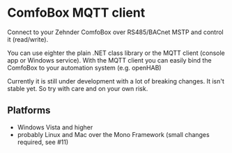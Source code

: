 # ComfoBox MQTT client

Connect to your Zehnder ComfoBox over RS485/BACnet MSTP and control it (read/write).

You can use eighter the plain .NET class library or the MQTT client (console app or Windows service). With the MQTT client you can easily bind the ComfoBox to your automation system (e.g. openHAB)

Currently it is still under development with a lot of breaking changes. It isn't stable yet. So try with care and on your own risk.

Platforms
---------
* Windows Vista and higher
* probably Linux and Mac over the Mono Framework (small changes required, see #11)


